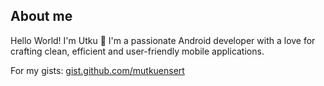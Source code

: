 ## About me
Hello World! I'm Utku 👋 I'm a passionate Android developer with a love for crafting clean, efficient and user-friendly mobile applications.

For my gists: [gist.github.com/mutkuensert](https://gist.github.com/mutkuensert)

